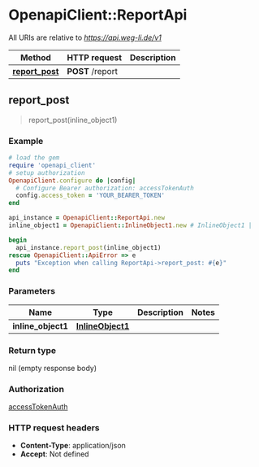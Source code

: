 # OpenapiClient::ReportApi

All URIs are relative to *https://api.weg-li.de/v1*

Method | HTTP request | Description
------------- | ------------- | -------------
[**report_post**](ReportApi.md#report_post) | **POST** /report | 



## report_post

> report_post(inline_object1)



### Example

```ruby
# load the gem
require 'openapi_client'
# setup authorization
OpenapiClient.configure do |config|
  # Configure Bearer authorization: accessTokenAuth
  config.access_token = 'YOUR_BEARER_TOKEN'
end

api_instance = OpenapiClient::ReportApi.new
inline_object1 = OpenapiClient::InlineObject1.new # InlineObject1 | 

begin
  api_instance.report_post(inline_object1)
rescue OpenapiClient::ApiError => e
  puts "Exception when calling ReportApi->report_post: #{e}"
end
```

### Parameters


Name | Type | Description  | Notes
------------- | ------------- | ------------- | -------------
 **inline_object1** | [**InlineObject1**](InlineObject1.md)|  | 

### Return type

nil (empty response body)

### Authorization

[accessTokenAuth](../README.md#accessTokenAuth)

### HTTP request headers

- **Content-Type**: application/json
- **Accept**: Not defined


